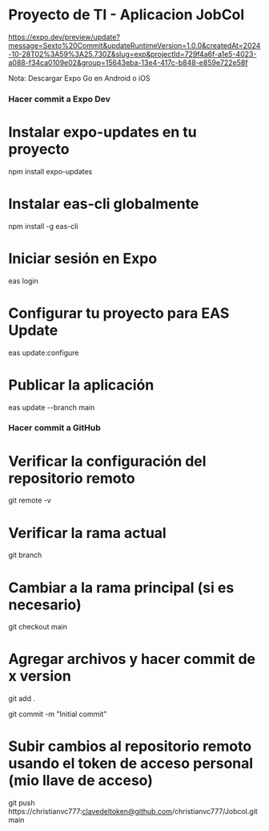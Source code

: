 # Proyecto de TI - Aplicacion JobCol

https://expo.dev/preview/update?message=Sexto%20Commit&updateRuntimeVersion=1.0.0&createdAt=2024-10-28T02%3A59%3A25.730Z&slug=exp&projectId=729f4a6f-a1e5-4023-a088-f34ca0109e02&group=15643eba-13e4-417c-b848-e859e722e58f

Nota: Descargar Expo Go en Android o iOS

### Hacer commit a Expo Dev

# Instalar expo-updates en tu proyecto
npm install expo-updates

# Instalar eas-cli globalmente
npm install -g eas-cli

# Iniciar sesión en Expo
eas login

# Configurar tu proyecto para EAS Update
eas update:configure

# Publicar la aplicación
eas update --branch main

### Hacer commit a GitHub

# Verificar la configuración del repositorio remoto
git remote -v

# Verificar la rama actual
git branch

# Cambiar a la rama principal (si es necesario)
git checkout main

# Agregar archivos y hacer commit de x version
git add .

git commit -m "Initial commit"

# Subir cambios al repositorio remoto usando el token de acceso personal (mio llave de acceso)
git push https://christianvc777:clavedeltoken@github.com/christianvc777/Jobcol.git main
